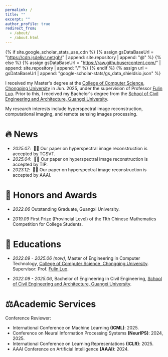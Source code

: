 ```yaml
---
permalink: /
title: ""
excerpt: ""
author_profile: true
redirect_from: 
  - /about/
  - /about.html
---
```


{% if site.google_scholar_stats_use_cdn %}
{% assign gsDataBaseUrl = "https://cdn.jsdelivr.net/gh/" | append: site.repository | append: "@" %}
{% else %}
{% assign gsDataBaseUrl = "https://raw.githubusercontent.com/" | append: site.repository | append: "/" %}
{% endif %}
{% assign url = gsDataBaseUrl | append: "google-scholar-stats/gs_data_shieldsio.json" %}

<span class='anchor' id='about-me'></span>
I received my Master's degree at the <a href="https://cs.cqu.edu.cn/index.htm" target="_blank">College of Computer Science, Chongqing University</a> in Jun. 2025, under the supervision of Professor <a href="https://faculty.cqu.edu.cn/luoflyn/zh_CN/index.htm" target="_blank">Fulin Luo</a>. Prior to this, I received my Bachelor's degree from the <a href="https://tmjz.gxu.edu.cn/" target="_blank">School of Civil Engineering and Architecture, Guangxi University</a>.

My research interests include hyperspectral image reconstruction, computational imaging, and remote sensing images processing. 



# 🔥 News

- *2025.07*: &nbsp;🎉🎉 Our paper on hyperspectral image reconstruction is accepted by TCSVT. 
- *2025.04*: &nbsp;🎉🎉 Our paper on hyperspectral image reconstruction is accepted by TIP. 
- *2023.12*: &nbsp;🎉🎉 Our paper on hyperspectral image reconstruction is accepted by AAAI. 

[//]: # (- *2022.02*: &nbsp;🎉🎉 Lorem ipsum dolor sit amet, consectetur adipiscing elit. Vivamus ornare aliquet ipsum, ac tempus justo dapibus sit amet. )

[//]: # (# 📝 Publications )

[//]: # ()
[//]: # ()
[//]: # (<div class='paper-box'><div class='paper-box-image'><div><div class="badge">CVPR 2016</div><img src='images/500x300.png' alt="sym" width="100%"></div></div>)

[//]: # ()
[//]: # (<div class='paper-box-text' markdown="1">)


[//]: # ([Deep Residual Learning for Image Recognition]&#40;https://openaccess.thecvf.com/content_cvpr_2016/papers/He_Deep_Residual_Learning_CVPR_2016_paper.pdf&#41;)

[//]: # ()
[//]: # (**Kaiming He**, Xiangyu Zhang, Shaoqing Ren, Jian Sun)

[//]: # ()
[//]: # ([**Project**]&#40;https://scholar.google.com/citations?view_op=view_citation&hl=zh-CN&user=DhtAFkwAAAAJ&citation_for_view=DhtAFkwAAAAJ:ALROH1vI_8AC&#41; <strong><span class='show_paper_citations' data='DhtAFkwAAAAJ:ALROH1vI_8AC'></span></strong>)

[//]: # (- Lorem ipsum dolor sit amet, consectetur adipiscing elit. Vivamus ornare aliquet ipsum, ac tempus justo dapibus sit amet. )

[//]: # (</div>)

[//]: # (</div>)

[//]: # (- [Lorem ipsum dolor sit amet, consectetur adipiscing elit. Vivamus ornare aliquet ipsum, ac tempus justo dapibus sit amet]&#40;https://github.com&#41;, A, B, C, **CVPR 2020**)

# 🥇 Honors and Awards

- *2022.06* Outstanding Graduate, Guangxi University. 

- *2019.09* First Prize (Provincial Level) of the 11th Chinese Mathematics Competition for College Students.

# 📖 Educations

- *2022.09 - 2025.06 (now)*, Master of Engineering in Computer Technology, <a href="https://cs.cqu.edu.cn/index.htm" target="_blank">College of Computer Science, Chongqing University</a>. Supervisor: Prof. <a href="https://faculty.cqu.edu.cn/luoflyn/zh_CN/index.htm" target="_blank">Fulin Luo</a>.

- *2022.09 - 2025.06*, Bachelor of Engineering in Civil Engineering, <a href="https://tmjz.gxu.edu.cn/" target="_blank">School of Civil Engineering and Architecture, Guangxi University</a>. 

# ⚖️Academic Services
Conference Reviewer:
- International Conference on Machine Learning **(ICML)**: 2025.
- Conference on Neural Information Processing Systems **(NeurIPS)**: 2024, 2025.
- International Conference on Learning Representations **(ICLR)**: 2025.
- AAAI Conference on Artificial Intelligence **(AAAI)**: 2024.

[//]: # (# 💬 Invited Talks)

[//]: # (- *2021.06*, Lorem ipsum dolor sit amet, consectetur adipiscing elit. Vivamus ornare aliquet ipsum, ac tempus justo dapibus sit amet. )

[//]: # (- *2021.03*, Lorem ipsum dolor sit amet, consectetur adipiscing elit. Vivamus ornare aliquet ipsum, ac tempus justo dapibus sit amet.  \| [\[video\]]&#40;https://github.com/&#41;)

[//]: # ()
[//]: # (# 💻 Internships)

[//]: # (- *2019.05 - 2020.02*, [Lorem]&#40;https://github.com/&#41;, China.)

